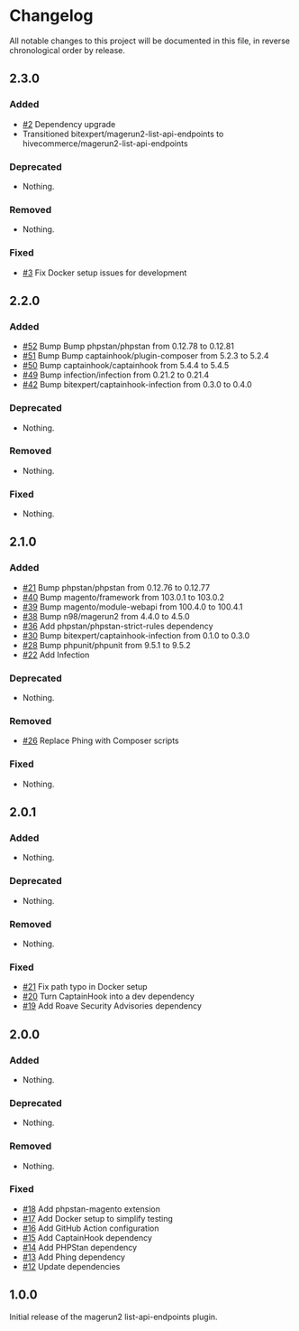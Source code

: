 # Changelog

All notable changes to this project will be documented in this file, in reverse chronological order by release.

## 2.3.0

### Added

- [#2](https://github.com/hivecommerce/magerun2-list-api-endpoints/pull/2) Dependency upgrade
- Transitioned bitexpert/magerun2-list-api-endpoints to hivecommerce/magerun2-list-api-endpoints

### Deprecated

- Nothing.

### Removed

- Nothing.

### Fixed

- [#3](https://github.com/hivecommerce/magerun2-list-api-endpoints/pull/3) Fix Docker setup issues for development

## 2.2.0

### Added

- [#52](https://github.com/bitExpert/magerun2-list-api-endpoints/pull/52) Bump Bump phpstan/phpstan from 0.12.78 to 0.12.81
- [#51](https://github.com/bitExpert/magerun2-list-api-endpoints/pull/51) Bump Bump captainhook/plugin-composer from 5.2.3 to 5.2.4
- [#50](https://github.com/bitExpert/magerun2-list-api-endpoints/pull/50) Bump captainhook/captainhook from 5.4.4 to 5.4.5
- [#49](https://github.com/bitExpert/magerun2-list-api-endpoints/pull/49) Bump infection/infection from 0.21.2 to 0.21.4
- [#42](https://github.com/bitExpert/magerun2-list-api-endpoints/pull/32) Bump bitexpert/captainhook-infection from 0.3.0 to 0.4.0

### Deprecated

- Nothing.

### Removed

- Nothing.

### Fixed

- Nothing.

## 2.1.0

### Added

- [#21](https://github.com/bitExpert/magerun2-list-api-endpoints/pull/41) Bump phpstan/phpstan from 0.12.76 to 0.12.77
- [#40](https://github.com/bitExpert/magerun2-list-api-endpoints/pull/40) Bump magento/framework from 103.0.1 to 103.0.2
- [#39](https://github.com/bitExpert/magerun2-list-api-endpoints/pull/39) Bump magento/module-webapi from 100.4.0 to 100.4.1
- [#38](https://github.com/bitExpert/magerun2-list-api-endpoints/pull/38) Bump n98/magerun2 from 4.4.0 to 4.5.0
- [#36](https://github.com/bitExpert/magerun2-list-api-endpoints/pull/36) Add phpstan/phpstan-strict-rules dependency
- [#30](https://github.com/bitExpert/magerun2-list-api-endpoints/pull/30) Bump bitexpert/captainhook-infection from 0.1.0 to 0.3.0
- [#28](https://github.com/bitExpert/magerun2-list-api-endpoints/pull/28) Bump phpunit/phpunit from 9.5.1 to 9.5.2
- [#22](https://github.com/bitExpert/magerun2-list-api-endpoints/pull/22) Add Infection

### Deprecated

- Nothing.

### Removed

- [#26](https://github.com/bitExpert/magerun2-list-api-endpoints/pull/26) Replace Phing with Composer scripts

### Fixed

- Nothing.

## 2.0.1

### Added

- Nothing.

### Deprecated

- Nothing.

### Removed

- Nothing.

### Fixed

- [#21](https://github.com/bitExpert/magerun2-list-api-endpoints/pull/21) Fix path typo in Docker setup
- [#20](https://github.com/bitExpert/magerun2-list-api-endpoints/pull/20) Turn CaptainHook into a dev dependency
- [#19](https://github.com/bitExpert/magerun2-list-api-endpoints/pull/19) Add Roave Security Advisories dependency

## 2.0.0

### Added

- Nothing.

### Deprecated

- Nothing.

### Removed

- Nothing.

### Fixed

- [#18](https://github.com/bitExpert/magerun2-list-api-endpoints/pull/18) Add phpstan-magento extension
- [#17](https://github.com/bitExpert/magerun2-list-api-endpoints/pull/17) Add Docker setup to simplify testing
- [#16](https://github.com/bitExpert/magerun2-list-api-endpoints/pull/16) Add GitHub Action configuration
- [#15](https://github.com/bitExpert/magerun2-list-api-endpoints/pull/15) Add CaptainHook dependency
- [#14](https://github.com/bitExpert/magerun2-list-api-endpoints/pull/14) Add PHPStan dependency
- [#13](https://github.com/bitExpert/magerun2-list-api-endpoints/pull/13) Add Phing dependency
- [#12](https://github.com/bitExpert/magerun2-list-api-endpoints/pull/12) Update dependencies

## 1.0.0

Initial release of the magerun2 list-api-endpoints plugin.
